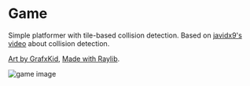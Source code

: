 # Game

Simple platformer with tile-based collision detection.
Based on [javidx9's video](https://youtu.be/oJvJZNyW_rw) about collision detection.

[Art by GrafxKid](https://grafxkid.itch.io), [Made with Raylib](https://www.raylib.com).

![game image](https://github.com/Vini-SCandido/Game/blob/da5e3f0eecd7a89bea124c613ea02b832586722a/game.gif?raw=true)
